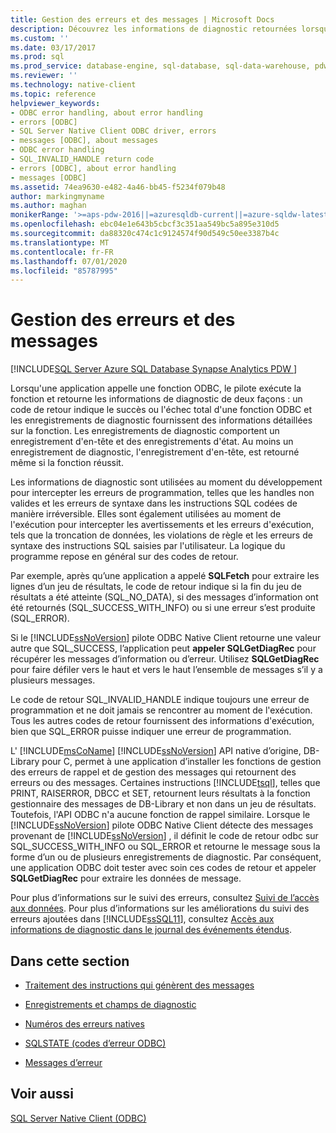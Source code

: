 ```yaml
---
title: Gestion des erreurs et des messages | Microsoft Docs
description: Découvrez les informations de diagnostic retournées lorsqu’une application appelle une fonction ODBC, y compris la réussite ou l’échec, ainsi que des informations détaillées.
ms.custom: ''
ms.date: 03/17/2017
ms.prod: sql
ms.prod_service: database-engine, sql-database, sql-data-warehouse, pdw
ms.reviewer: ''
ms.technology: native-client
ms.topic: reference
helpviewer_keywords:
- ODBC error handling, about error handling
- errors [ODBC]
- SQL Server Native Client ODBC driver, errors
- messages [ODBC], about messages
- ODBC error handling
- SQL_INVALID_HANDLE return code
- errors [ODBC], about error handling
- messages [ODBC]
ms.assetid: 74ea9630-e482-4a46-bb45-f5234f079b48
author: markingmyname
ms.author: maghan
monikerRange: '>=aps-pdw-2016||=azuresqldb-current||=azure-sqldw-latest||>=sql-server-2016||=sqlallproducts-allversions||>=sql-server-linux-2017||=azuresqldb-mi-current'
ms.openlocfilehash: ebc04e1e643b5cbcf3c351aa549bc5a895e310d5
ms.sourcegitcommit: da88320c474c1c9124574f90d549c50ee3387b4c
ms.translationtype: MT
ms.contentlocale: fr-FR
ms.lasthandoff: 07/01/2020
ms.locfileid: "85787995"
---
```

# <a name="handling-errors-and-messages"></a>Gestion des erreurs et des messages
[!INCLUDE[SQL Server Azure SQL Database Synapse Analytics PDW ](../../includes/applies-to-version/sql-asdb-asdbmi-asdw-pdw.md)]

  Lorsqu'une application appelle une fonction ODBC, le pilote exécute la fonction et retourne les informations de diagnostic de deux façons : un code de retour indique le succès ou l'échec total d'une fonction ODBC et les enregistrements de diagnostic fournissent des informations détaillées sur la fonction. Les enregistrements de diagnostic comportent un enregistrement d'en-tête et des enregistrements d'état. Au moins un enregistrement de diagnostic, l'enregistrement d'en-tête, est retourné même si la fonction réussit.  
  
 Les informations de diagnostic sont utilisées au moment du développement pour intercepter les erreurs de programmation, telles que les handles non valides et les erreurs de syntaxe dans les instructions SQL codées de manière irréversible. Elles sont également utilisées au moment de l'exécution pour intercepter les avertissements et les erreurs d'exécution, tels que la troncation de données, les violations de règle et les erreurs de syntaxe des instructions SQL saisies par l'utilisateur. La logique du programme repose en général sur des codes de retour.  
  
 Par exemple, après qu’une application a appelé **SQLFetch** pour extraire les lignes d’un jeu de résultats, le code de retour indique si la fin du jeu de résultats a été atteinte (SQL_NO_DATA), si des messages d’information ont été retournés (SQL_SUCCESS_WITH_INFO) ou si une erreur s’est produite (SQL_ERROR).  
  
 Si le [!INCLUDE[ssNoVersion](../../includes/ssnoversion-md.md)] pilote ODBC Native Client retourne une valeur autre que SQL_SUCCESS, l’application peut **appeler SQLGetDiagRec** pour récupérer les messages d’information ou d’erreur. Utilisez **SQLGetDiagRec** pour faire défiler vers le haut et vers le haut l’ensemble de messages s’il y a plusieurs messages.  
  
 Le code de retour SQL_INVALID_HANDLE indique toujours une erreur de programmation et ne doit jamais se rencontrer au moment de l'exécution. Tous les autres codes de retour fournissent des informations d'exécution, bien que SQL_ERROR puisse indiquer une erreur de programmation.  
  
 L' [!INCLUDE[msCoName](../../includes/msconame-md.md)] [!INCLUDE[ssNoVersion](../../includes/ssnoversion-md.md)] API native d’origine, DB-Library pour C, permet à une application d’installer les fonctions de gestion des erreurs de rappel et de gestion des messages qui retournent des erreurs ou des messages. Certaines instructions [!INCLUDE[tsql](../../includes/tsql-md.md)], telles que PRINT, RAISERROR, DBCC et SET, retournent leurs résultats à la fonction gestionnaire des messages de DB-Library et non dans un jeu de résultats. Toutefois, l'API ODBC n'a aucune fonction de rappel similaire. Lorsque le [!INCLUDE[ssNoVersion](../../includes/ssnoversion-md.md)] pilote ODBC Native Client détecte des messages provenant de [!INCLUDE[ssNoVersion](../../includes/ssnoversion-md.md)] , il définit le code de retour odbc sur SQL_SUCCESS_WITH_INFO ou SQL_ERROR et retourne le message sous la forme d’un ou de plusieurs enregistrements de diagnostic. Par conséquent, une application ODBC doit tester avec soin ces codes de retour et appeler **SQLGetDiagRec** pour extraire les données de message.  
  
 Pour plus d’informations sur le suivi des erreurs, consultez [Suivi de l’accès aux données](https://go.microsoft.com/fwlink/?LinkId=125805). Pour plus d’informations sur les améliorations du suivi des erreurs ajoutées dans [!INCLUDE[ssSQL11](../../includes/sssql11-md.md)], consultez [Accès aux informations de diagnostic dans le journal des événements étendus](../../relational-databases/native-client/features/accessing-diagnostic-information-in-the-extended-events-log.md).  
  
## <a name="in-this-section"></a>Dans cette section  
  
-   [Traitement des instructions qui génèrent des messages](../../relational-databases/native-client-odbc-error-messages/processing-statements-that-generate-messages.md)  
  
-   [Enregistrements et champs de diagnostic](../../relational-databases/native-client-odbc-error-messages/diagnostic-records-and-fields.md)  
  
-   [Numéros des erreurs natives](../../relational-databases/native-client-odbc-error-messages/native-error-numbers.md)  
  
-   [SQLSTATE &#40;codes d’erreur ODBC&#41;](../../relational-databases/native-client-odbc-error-messages/sqlstate-odbc-error-codes.md)  
  
-   [Messages d’erreur](../../relational-databases/native-client-odbc-error-messages/error-messages.md)  
  
## <a name="see-also"></a>Voir aussi  
 [SQL Server Native Client &#40;ODBC&#41;](../../relational-databases/native-client/odbc/sql-server-native-client-odbc.md)  
  
  
